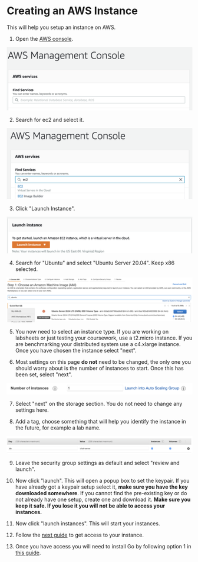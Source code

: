 # Creating an AWS Instance 

This will help you setup an instance on AWS.

1. Open the [AWS console](https://www.awseducate.com/student/s/classrooms).

![AWS Console](content/aws-console.png)

2. Search for ec2 and select it.

![AWS Console EC2 Search](content/aws-console-ec2.png)

3. Click "Launch Instance".

![Launch Instance Button](content/launch-1.png)

4. Search for "Ubuntu" and select "Ubuntu Server 20.04". Keep x86 selected.

![Ubuntu selection](content/launch-ubuntu.png)

5. You now need to select an instance type. If you are working on labsheets or just testing your coursework, use a t2.micro instance. If you are benchmarking your distributed system use a c4.xlarge instance. Once you have chosen the instance select "next".

6. Most settings on this page **do not** need to be changed, the only one you should worry about is the number of instances to start. Once this has been set, select "next".

![Number of instances](content/number-instances.png)

7. Select "next" on the storage section. You do not need to change any settings here.

8. Add a tag, choose something that will help you identify the instance in the future, for example a lab name.

![Tags](content/tag.png)

9. Leave the security group settings as default and select "review and launch".

10. Now click "launch". This will open a popup box to set the keypair. If you have already got a keypair setup select it, **make sure you have the key downloaded somewhere**. If you cannot find the pre-existing key or do not already have one setup, create one and download it. **Make sure you keep it safe. If you lose it you will not be able to access your instances.**

11. Now click "launch instances". This will start your instances.

12. Follow the [next guide](access-instance.md) to get access to your instance.

13. Once you have access you will need to install Go by following option 1 in [this guide](../go-install/linux.md).
